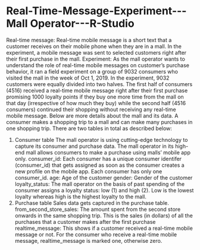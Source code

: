 # Real-Time-Message-Experiment---Mall Operator---R-Studio
Real-time message: Real-time mobile message is a short text that a customer receives on their mobile phone when they are in a mall. In the experiment, a mobile message was sent to selected customers right after their first purchase in the mall.
Experiment: As the mall operator wants to understand the role of real-time mobile messages on customer’s purchase behavior, it ran a field experiment on a group of 9032 consumers who visited the mall in the week of Oct 1, 2019. In the experiment, 9032 customers were equally divided into two halves. The first half of consumers (4516) received a real-time mobile message right after their first purchase promising 1000 loyalty points if they buy one more time from the mall on that day (irrespective of how much they buy) while the second half (4516 consumers) continued their shopping without receiving any real-time mobile message.
Below are more details about the mall and its data.
A consumer makes a shopping trip to a mall and can make many purchases in one shopping trip. There are two tables in total as described below:
1.	Consumer table
The mall operator is using cutting-edge technology to capture its consumer and purchase data. The mall operator in its high-end mall allows consumers to make a purchase using malls’ mobile app only. 
consumer_id: Each consumer has a unique consumer identifer (consumer_id) that gets assigned as soon as the consumer creates a new profile on the mobile app. Each consumer has only one consumer_id. 
age: Age of the customer
gender: Gender of the customer
loyalty_status: The mall operator on the basis of past spending of the consumer assigns a loyalty status: low (1) and high (2). Low is the lowest loyalty whereas high is the highest loyalty to the mall. 
2.	Purchase table
Sales data gets captured in the purchase table.
from_second_store_sales: The amount spent from the second store onwards in the same shopping trip. This is the sales (in dollars) of all the purchases that a customer makes after the first purchase
realtime_message: This shows if a customer received a real-time mobile message or not. For the consumer who receive a real-time mobile message, realtime_message is marked one, otherwise zero.
